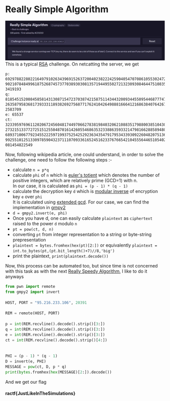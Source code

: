 # Really Simple Algorithm

![](Capture.PNG)
This is a typical [RSA](https://en.wikipedia.org/wiki/RSA_(cryptosystem)) challenge. On netcatting the server, we get

```
p: 692978822802216497910263439691526372004023822242590405470708610553024726
902107848499618752687457377038930308135719449550272132309308464475108356502
3419193
q: 818545152008458581431308715472370387421587511434432009344550954468777476
263587958368173933311893826927568771762410426498881666412168638407642679708
2583709
e: 65537
ct: 32339597696112020672456048174497066278381984032062108835179880038510430
273215133772725151255048701614260554686353233886359332147981662885894807440
689371006779234552225971993752542529236343547917953433930922604820751362507
992551012513309785904323711107093361652451623376766542104555644651054024466
081454822549
```

Now, following wikipedia article, one could understand, in order to solve the challenge, one need to follow the following steps :-
* calculate `n = p*q`
* calculate `phi` of `n`  which is [euler's totient](https://en.wikipedia.org/wiki/Euler%27s_totient_function) which denotes the number of positive integers, which are relatively prime (GCD=1) with n.  
In our case, it is calculated as `phi = (p - 1) * (q - 1)`
* calculate the decryption key `d` which is [modular inverse](https://en.wikipedia.org/wiki/Modular_multiplicative_inverse) of encryption key `e` over `phi`  
It is calculated using [extended gcd](https://en.wikipedia.org/wiki/Extended_Euclidean_algorithm). For our case, we can find the implementation in [gmpy2](https://pypi.org/project/gmpy2/)
* `d = gmpy2.invert(e, phi)`
* Once you have d, one can easily calculate `plaintext` as `ciphertext` raised to the power `d` modulo `n`
* `pt = pow(ct, d, n)`
* converting `pt` from integer representation to a string or byte-string prepresentation
* `plaintext = bytes.fromhex(hex(pt)[2:])` or equivalently `plaintext = int.to_bytes(pt,(pt.bit_length()+7)//8,'big')`
* print the plaintext, `print(plaintext.decode())`

Now, this process can be automated too, but since time is not concerned with this task as with the next [Really Speedy Algorithm](), I like to do it anyways

```python
from pwn import remote
from gmpy2 import invert

HOST, PORT = "95.216.233.106", 20391

REM = remote(HOST, PORT)

p = int(REM.recvline().decode().strip()[3:])
q = int(REM.recvline().decode().strip()[3:])
e = int(REM.recvline().decode().strip()[3:])
ct = int(REM.recvline().decode().strip()[4:])


PHI = (p - 1) * (q - 1)
D = invert(e, PHI)
MESSAGE = pow(ct, D, p * q)
print(bytes.fromhex(hex(MESSAGE)[2:]).decode())
```
And we get our flag
#### ractf{JustLikeInTheSimulations}

